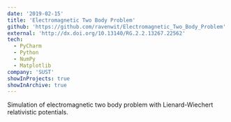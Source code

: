 ```yaml
---
date: '2019-02-15'
title: 'Electromagnetic Two Body Problem'
github: 'https://github.com/ravenwit/Electromagnetic_Two_Body_Problem'
external: 'http://dx.doi.org/10.13140/RG.2.2.13267.22562'
tech:
  - PyCharm
  - Python
  - NumPy
  - Matplotlib
company: 'SUST'
showInProjects: true
showInArchive: true
---
```


Simulation of electromagnetic two body problem with Lienard-Wiechert relativistic potentials. 